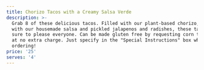 ```yaml
---
title: Chorizo Tacos with a Creamy Salsa Verde
description: >-
  Grab 8 of these delicious tacos. Filled with our plant-based chorizo, topped
  with our housemade salsa and pickled jalapenos and radishes, these tacos are
  sure to please everyone. Can be made gluten free by requesting corn tortillas
  at no extra charge. Just specify in the "Special Instructions" box when
  ordering! 
price: '25'
serves: '4'
---
```

